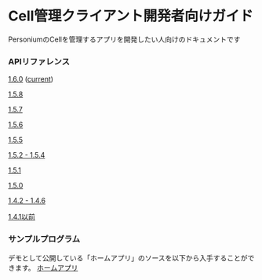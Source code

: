 # Cell管理クライアント開発者向けガイド

PersoniumのCellを管理するアプリを開発したい人向けのドキュメントです

### APIリファレンス
[1.6.0](../apiref/1.6.0/000_Rest_API_Reference.md) ([current](../apiref/current/000_Rest_API_Reference.md))

[1.5.8](../apiref/1.5.8/000_Rest_API_Reference.md)

[1.5.7](../apiref/1.5.7/000_Rest_API_Reference.md)

[1.5.6](../apiref/1.5.6/000_Rest_API_Reference.md)

[1.5.5](../apiref/1.5.5/000_Rest_API_Reference.md)

[1.5.2 - 1.5.4](../apiref/1.5.2/000_Rest_API_Reference.md)

[1.5.1](../apiref/1.5.1/000_Rest_API_Reference.md)

[1.5.0](../apiref/1.5.0/000_Rest_API_Reference.md)

[1.4.2 - 1.4.6](../apiref/1.4.6/000_Rest_API_Reference.md)

[1.4.1以前](http://personium.io/docs/api/1.3.25/Japanese/Japanese.htm#docs/ja/HomePage.htm)

### サンプルプログラム
デモとして公開している「ホームアプリ」のソースを以下から入手することができます。
[ホームアプリ](https://github.com/fujitsu-pio/home-app)
